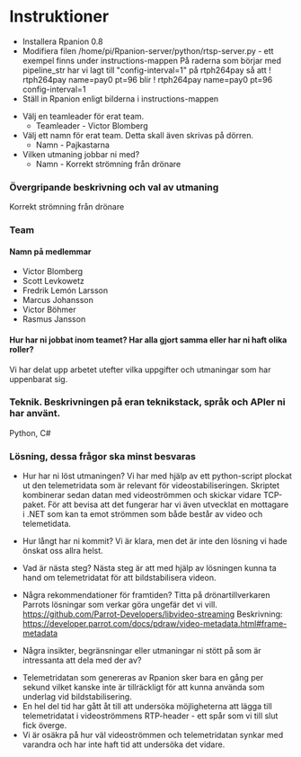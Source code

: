 # Instruktioner
- Installera Rpanion 0.8
- Modifiera filen /home/pi/Rpanion-server/python/rtsp-server.py - ett exempel finns under instructions-mappen
  På raderna som börjar med pipeline_str har vi lagt till "config-interval=1" på rtph264pay så att
	! rtph264pay name=pay0 pt=96
	blir
	! rtph264pay name=pay0 pt=96 config-interval=1	
- Ställ in Rpanion enligt bilderna i instructions-mappen


* Välj en teamleader för erat team.
  - Teamleader - Victor Blomberg
* Välj ett namn för erat team. Detta skall även skrivas på dörren.
  - Namn - Pajkastarna
* Vilken utmaning jobbar ni med?
  - Namn - Korrekt strömning från drönare
 

### Övergripande beskrivning och val av utmaning
Korrekt strömning från drönare

### Team

#### Namn på medlemmar 
* Victor Blomberg
* Scott Levkowetz
* Fredrik Lemón Larsson
* Marcus Johansson
* Victor Böhmer
* Rasmus Jansson

#### Hur har ni jobbat inom teamet? Har alla gjort samma eller har ni haft olika roller?
Vi har delat upp arbetet utefter vilka uppgifter och utmaningar som har uppenbarat sig.

### Teknik. Beskrivningen på eran teknikstack, språk och APIer ni har använt.
Python, C#

### Lösning, dessa frågor ska minst besvaras
 * Hur har ni löst utmaningen?
Vi har med hjälp av ett python-script plockat ut den telemetridata som är relevant för videostabiliseringen.
Skriptet kombinerar sedan datan med videoströmmen och skickar vidare TCP-paket.
För att bevisa att det fungerar har vi även utvecklat en mottagare i .NET som kan ta emot strömmen som både består av video och telemetidata.

 * Hur långt har ni kommit?
 Vi är klara, men det är inte den lösning vi hade önskat oss allra helst.
 
 * Vad är nästa steg?
Nästa steg är att med hjälp av lösningen kunna ta hand om telemetridatat för att bildstabilisera videon.
 
 * Några rekommendationer för framtiden?
Titta på drönartillverkaren Parrots lösningar som verkar göra ungefär det vi vill.
https://github.com/Parrot-Developers/libvideo-streaming
Beskrivning: https://developer.parrot.com/docs/pdraw/video-metadata.html#frame-metadata
 
 * Några insikter, begränsningar eller utmaningar ni stött på som är intressanta att dela med der av?
 - Telemetridatan som genereras av Rpanion sker bara en gång per sekund vilket kanske inte är tillräckligt för att kunna använda som underlag vid bildstabilisering.
 - En hel del tid har gått åt till att undersöka möjligheterna att lägga till telemetridatat i videoströmmens RTP-header - ett spår som vi till slut fick överge.
 - Vi är osäkra på hur väl videoströmmen och telemetridatan synkar med varandra och har inte haft tid att undersöka det vidare.


